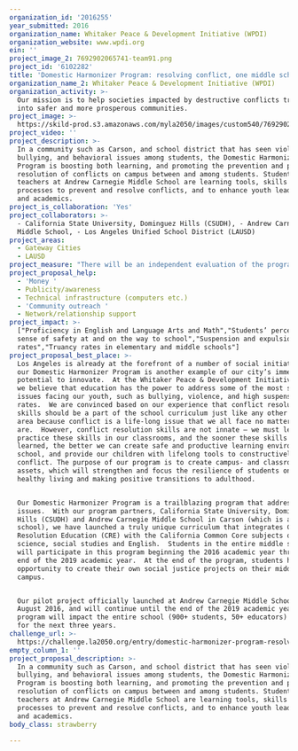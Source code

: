 ```yaml
---
organization_id: '2016255'
year_submitted: 2016
organization_name: Whitaker Peace & Development Initiative (WPDI)
organization_website: www.wpdi.org
ein: ''
project_image_2: 7692902065741-team91.png
project_id: '6102282'
title: 'Domestic Harmonizer Program: resolving conflict, one middle school at a time'
organization_name_2: Whitaker Peace & Development Initiative (WPDI)
organization_activity: >-
  Our mission is to help societies impacted by destructive conflicts transform
  into safer and more prosperous communities.
project_image: >-
  https://skild-prod.s3.amazonaws.com/myla2050/images/custom540/7692902065741-team91.png
project_video: ''
project_description: >-
  In a community such as Carson, and school district that has seen violence,
  bullying, and behavioral issues among students, the Domestic Harmonizer
  Program is boosting both learning, and promoting the prevention and peaceful
  resolution of conflicts on campus between and among students. Students and
  teachers at Andrew Carnegie Middle School are learning tools, skills and
  processes to prevent and resolve conflicts, and to enhance youth leadership
  and academics.
project_is_collaboration: 'Yes'
project_collaborators: >-
  - California State University, Dominguez Hills (CSUDH), - Andrew Carnegie
  Middle School, - Los Angeles Unified School District (LAUSD)
project_areas:
  - Gateway Cities
  - LAUSD
project_measure: "There will be an independent evaluation of the program using qualitative and quantitative measures.  \nThe primary data collection methods and procedures include:\n-\tSurveys (a pre-test administered at the beginning of the year followed by a post-test administered at the end of the year)\n-\tInterview administered questionnaires\n-\tOpen-ended interviews\n-\tFocus group discussions\n-\tClassroom observations\n\nSecondary data collection methods and procedures include:\n-\tAnalysis of data collected from documents, reports, and records made available to CSUDH and WPDI such as attendance records, graduation rates, overall schools, administration data\n-\tCase studies conducted by teachers at the school of select youth.  Each teacher implementing the curriculum will select two students to specifically observe over the course of the year, noting any changes or important interactions that were spurred by the curriculum.  These case study notes will be short observational reports done at five times over the course of the year for each student.  The students’ names will not be provided and this will be anonymous data collection."
project_proposal_help:
  - 'Money '
  - Publicity/awareness
  - Technical infrastructure (computers etc.)
  - 'Community outreach '
  - Network/relationship support
project_impact: >-
  ["Proficiency in English and Language Arts and Math","Students’ perceived
  sense of safety at and on the way to school","Suspension and expulsion
  rates","Truancy rates in elementary and middle schools"]
project_proposal_best_place: >-
  Los Angeles is already at the forefront of a number of social initiatives, and
  our Domestic Harmonizer Program is another example of our city’s immense
  potential to innovate.  At the Whitaker Peace & Development Initiative (WPDI),
  we believe that education has the power to address some of the most salient
  issues facing our youth, such as bullying, violence, and high suspension
  rates.  We are convinced based on our experience that conflict resolution
  skills should be a part of the school curriculum just like any other subject
  area because conflict is a life-long issue that we all face no matter who we
  are.  However, conflict resolution skills are not innate – we must learn and
  practice these skills in our classrooms, and the sooner these skills are
  learned, the better we can create safe and productive learning environments in
  school, and provide our children with lifelong tools to constructively address
  conflict. The purpose of our program is to create campus- and classroom-based
  assets, which will strengthen and focus the resilience of students onto
  healthy living and making positive transitions to adulthood.  


  Our Domestic Harmonizer Program is a trailblazing program that addresses these
  issues.  With our program partners, California State University, Dominguez
  Hills (CSUDH) and Andrew Carnegie Middle School in Carson (which is a LAUSD
  school), we have launched a truly unique curriculum that integrates Conflict
  Resolution Education (CRE) with the California Common Core subjects of math,
  science, social studies and English.  Students in the entire middle school
  will participate in this program beginning the 2016 academic year through the
  end of the 2019 academic year.  At the end of the program, students have an
  opportunity to create their own social justice projects on their middle school
  campus.


  Our pilot project officially launched at Andrew Carnegie Middle School in
  August 2016, and will continue until the end of the 2019 academic year. The
  program will impact the entire school (900+ students, 50+ educators) each year
  for the next three years.
challenge_url: >-
  https://challenge.la2050.org/entry/domestic-harmonizer-program-resolving-conflict-one-middle-school-at-a-time
empty_column_1: ''
project_proposal_description: >-
  In a community such as Carson, and school district that has seen violence,
  bullying, and behavioral issues among students, the Domestic Harmonizer
  Program is boosting both learning, and promoting the prevention and peaceful
  resolution of conflicts on campus between and among students. Students and
  teachers at Andrew Carnegie Middle School are learning tools, skills and
  processes to prevent and resolve conflicts, and to enhance youth leadership
  and academics.
body_class: strawberry

---
```

